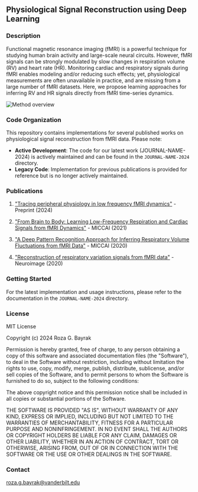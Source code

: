 ## Physiological Signal Reconstruction using Deep Learning

### Description

Functional magnetic resonance imaging (fMRI) is a powerful technique for studying human brain activity and large-scale neural circuits. However, fMRI signals can be strongly modulated by slow changes in respiration volume (RV) and heart rate (HR). Monitoring cardiac and respiratory signals during fMRI enables modeling and/or reducing such effects; yet, physiological measurements are often unavailable in practice, and are missing from a large number of fMRI datasets. Here, we propose learning approaches for inferring RV and HR signals directly from fMRI time-series dynamics. 

![Method overview](signals.jpg)

### Code Organization

This repository contains implementations for several published works on physiological signal reconstruction from fMRI data. Please note:

- **Active Development**: The code for our latest work (JOURNAL-NAME-2024) is actively maintained and can be found in the `JOURNAL-NAME-2024` directory.
- **Legacy Code**: Implementation for previous publications is provided for reference but is no longer actively maintained.

### Publications

1. ["Tracing peripheral physiology in low frequency fMRI dynamics"](https://osf.io/preprints/osf/fj4gq_v1) - Preprint (2024)

2. ["From Brain to Body: Learning Low-Frequency Respiration and Cardiac Signals from fMRI Dynamics"](https://link.springer.com/chapter/10.1007/978-3-030-87234-2_52) - MICCAI (2021)

3. ["A Deep Pattern Recognition Approach for Inferring Respiratory Volume Fluctuations from fMRI Data"](https://link.springer.com/chapter/10.1007/978-3-030-59728-3_42) - MICCAI (2020)

4. ["Reconstruction of respiratory variation signals from fMRI data"](https://doi.org/10.1016/j.neuroimage.2020.117459) - Neuroimage (2020)

### Getting Started

For the latest implementation and usage instructions, please refer to the documentation in the `JOURNAL-NAME-2024` directory.

### License

MIT License

Copyright (c) 2024 Roza G. Bayrak

Permission is hereby granted, free of charge, to any person obtaining a copy
of this software and associated documentation files (the "Software"), to deal
in the Software without restriction, including without limitation the rights
to use, copy, modify, merge, publish, distribute, sublicense, and/or sell
copies of the Software, and to permit persons to whom the Software is
furnished to do so, subject to the following conditions:

The above copyright notice and this permission notice shall be included in all
copies or substantial portions of the Software.

THE SOFTWARE IS PROVIDED "AS IS", WITHOUT WARRANTY OF ANY KIND, EXPRESS OR
IMPLIED, INCLUDING BUT NOT LIMITED TO THE WARRANTIES OF MERCHANTABILITY,
FITNESS FOR A PARTICULAR PURPOSE AND NONINFRINGEMENT. IN NO EVENT SHALL THE
AUTHORS OR COPYRIGHT HOLDERS BE LIABLE FOR ANY CLAIM, DAMAGES OR OTHER
LIABILITY, WHETHER IN AN ACTION OF CONTRACT, TORT OR OTHERWISE, ARISING FROM,
OUT OF OR IN CONNECTION WITH THE SOFTWARE OR THE USE OR OTHER DEALINGS IN THE
SOFTWARE.

### Contact

roza.g.bayrak@vanderbilt.edu

